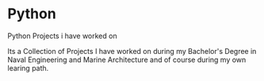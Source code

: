 # Python
Python Projects i have worked on

Its a Collection of Projects I have worked on during my Bachelor's Degree in Naval Engineering and Marine Architecture and of course during my own learing path.
